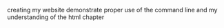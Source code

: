 creating my website
demonstrate proper use of the command line and my understanding of the html chapter

